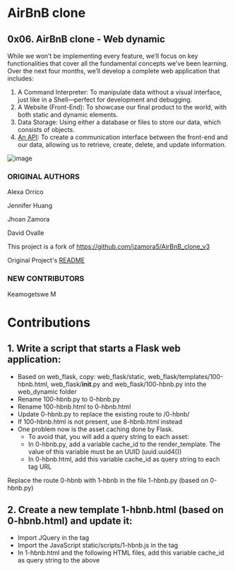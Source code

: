 # AirBnB clone

## 0x06. AirBnB clone - Web dynamic

While we won’t be implementing every feature, we’ll focus on key functionalities that cover all the fundamental concepts we've been learning. Over the next four months, we’ll develop a complete web application that includes:

1. A Command Interpreter: To manipulate data without a visual interface, just like in a Shell—perfect for development and debugging.
2. A Website (Front-End): To showcase our final product to the world, with both static and dynamic elements.
3. Data Storage: Using either a database or files to store our data, which consists of objects.
4. [An API](https://github.com/Keamogetsw3/AirBnB_clone_v4): To create a communication interface between the front-end and our data, allowing us to retrieve, create, delete, and update information.

![image](https://github.com/user-attachments/assets/4aea27a9-ac13-4219-b6a1-383f5b32ceba)

### ORIGINAL AUTHORS
Alexa Orrico

Jennifer Huang

Jhoan Zamora

David Ovalle

This project is a fork of https://github.com/jzamora5/AirBnB_clone_v3

Original Project's [README](https://github.com/jzamora5/AirBnB_clone_v3/blob/master/README.md)

### NEW CONTRIBUTORS
Keamogetswe M

# Contributions

## 1. Write a script that starts a Flask web application:

- Based on web_flask, copy: web_flask/static, web_flask/templates/100-hbnb.html, web_flask/__init__.py and web_flask/100-hbnb.py into the web_dynamic folder
- Rename 100-hbnb.py to 0-hbnb.py
- Rename 100-hbnb.html to 0-hbnb.html
- Update 0-hbnb.py to replace the existing route to /0-hbnb/
- If 100-hbnb.html is not present, use 8-hbnb.html instead
- One problem now is the asset caching done by Flask.
  - To avoid that, you will add a query string to each asset:
  - In 0-hbnb.py, add a variable cache_id to the render_template. The value of this variable must be an UUID (uuid.uuid4())
  - In 0-hbnb.html, add this variable cache_id as query string to each <link> tag URL

 Replace the route 0-hbnb with 1-hbnb in the file 1-hbnb.py (based on 0-hbnb.py)

## 2. Create a new template 1-hbnb.html (based on 0-hbnb.html) and update it:

- Import JQuery in the <head> tag
- Import the JavaScript static/scripts/1-hbnb.js in the <head> tag
- In 1-hbnb.html and the following HTML files, add this variable cache_id as query string to the above <script> tag
- Add a <input type="checkbox"> tag to the li tag of each amenity
- The new checkbox must be at 10px on the left of the Amenity name
- Add to the input tags of each amenity (<li> tag) the attribute data-id=":amenity_id" => this will allow us to retrieve the Amenity ID from the DOM
- Add to the input tags of each amenity (<li> tag) the attribute data-name=":amenity_name" => this will allow us to retrieve the Amenity name from the DOM
- Write a JavaScript script (static/scripts/1-hbnb.js):
  - Your script must be executed only when DOM is loaded
  - You must use JQuery
  - Listen for changes on each input checkbox tag:
  - if the checkbox is checked, you must store the Amenity ID in a variable (dictionary or list)
  - if the checkbox is unchecked, you must remove the Amenity ID from the variable
  - update the h4 tag inside the div Amenities with the list of Amenities checked

 ## 3. Update the API entry point (api/v1/app.py) by replacing the current CORS CORS(app, origins="0.0.0.0") by CORS(app, resources={r"/api/v1/*": {"origins": "*"}}).

#### Change the route 1-hbnb to 2-hbnb in the file 2-hbnb.py (based on 1-hbnb.py)

Create a new template 2-hbnb.html (based on 1-hbnb.html) and update it:

- Import the JavaScript static/scripts/2-hbnb.js in the <head> tag (instead of 1-hbnb.js)
- Add a new div element in the header tag:
- Attribute ID should be api_status
- Align to the right
- Circle of 40px diameter
- Center vertically
- At 30px of the right border
- Background color #cccccc
- Also add a class available for this new element in web_dynamic/static/styles/3-header.css:
- Background color #ff545f


#### Write a JavaScript script (static/scripts/2-hbnb.js):
- Based on 1-hbnb.js
- Request http://0.0.0.0:5001/api/v1/status/:
  - If in the status is “OK”, add the class available to the div#api_status
  - Otherwise, remove the class available to the div#api_status

#### To start the API in the port 5001:
$ HBNB_MYSQL_USER=hbnb_dev HBNB_MYSQL_PWD=hbnb_dev_pwd HBNB_MYSQL_HOST=localhost HBNB_MYSQL_DB=hbnb_dev_db HBNB_TYPE_STORAGE=db HBNB_API_PORT=5001 python3 -m api.v1.app


## 4. 
